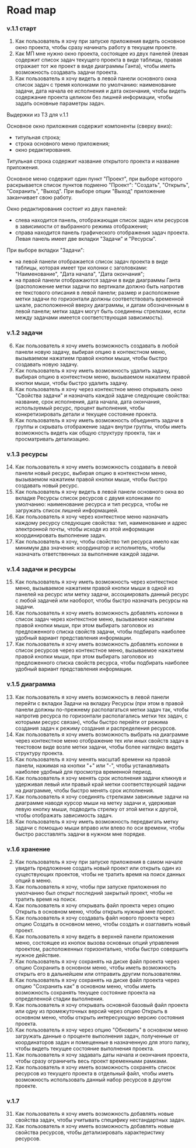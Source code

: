 Road map
=====================

### v.1.1 старт

1. Как пользователь я хочу при запуске приложения видеть основное окно проекта, чтобы сразу начинать работу в текущем проекте.
2. Как МП 
мне нужно окно проекта, состоящее из двух панелей (левая содержит список задач текущего проекта в виде таблицы, правая отражает тот же проект в виде диаграммы Ганта), 
чтобы иметь возможность создавать задачи проекта.
4. Как пользователь я хочу видеть в левой панели основного окна список задач с тремя колонками по умолчанию: наименование задачи, дата начала ее исполнения и дата окончания, чтобы видеть содержание проекта целиком без лишней информации,
чтобы задать основные параметры задач.

Выдержки из ТЗ для v.1.1

 Основное окно приложения содержит компоненты (сверху вниз):
- титульная строка;
- строка основного меню приложения;
- окно редактирования.

Титульная строка содержит название открытого проекта и название приложения.

Основное меню содержит один пункт "Проект", при выборе которого раскрывается список пунктов подменю "Проект":
"Создать", "Открыть", "Сохранить", "Выход".
При выборе опции "Выход" приложение заканчивает свою работу.

Окно редактирования состоит из двух панелей:
- слева находится панель, отображающая список задач или ресурсов в зависимости от выбранного режима отображения;
- справа находится панель графического отображения задач проекта.
Левая панель имеет две вкладки "Задачи" и "Ресурсы".

При выборе вкладки "Задачи":
- на левой панели отображается список задач проекта в виде таблицы, которая имеет три колонки с 
заголовками: "Наименование", "Дата начала", "Дата окончания";
- на правой панели отображаются задачи в виде диаграммы Ганта (расположение метки задачи по вертикали должно быть
напротив ее текстового описания в левой панели; размер и расположение метки задачи по горизонтали должны соответствовать 
временной шкале, расположенной вверху диаграммы, и датам обозначенным в левой панели; метки задач могут быть соединены 
стрелками, если между задачами имеется соответствующая зависимость).

### v.1.2 задачи

6. Как пользователь я хочу иметь возможность создавать в любой панели новую задачу, выбирая опцию в контекстном 
меню, вызываемом нажатием правой кнопки мыши, чтобы быстро создавать новую задачу.
31. Как пользователь я хочу иметь возможность удалить задачу, выбирая опцию в контекстном 
меню, вызываемом нажатием правой кнопки мыши, чтобы быстро удалить задачу.
18. Как пользователь я хочу через контекстное меню открывать окно "Свойства задачи" и назначать каждой задаче следующие свойства: название, срок исполнения,
дата начала, дата окончания, используемый ресурс, процент выполнения, чтобы конкретизировать детали и текущее состояние проекта.
10. Как пользователь я хочу иметь возможность объединять задачи в группы и скрывать отображение задач внутри группы,
чтобы иметь возможность видеть как общую структуру проекта, так и просматривать детализацию.


### v.1.3 ресурсы

14. Как пользователь я хочу иметь возможность создавать в левой панели новый ресурс, выбирая опцию в контекстном 
меню, вызываемом нажатием правой кнопки мыши, чтобы быстро создавать новый ресурс.
16. Как пользователь я хочу видеть в левой панели основного окна во вкладке Ресурсы список ресурсов с двумя колонками по умолчанию: 
наименование ресурса и тип ресурса, чтобы не загружать список лишней информацией.
22. Как пользователь я хочу через контекстное меню назначать каждому ресурсу следующие свойства: тип, наименование и адрес
электронной почты, чтобы исходя из этой информации координировать выполнение задач.
23. Как пользователь я хочу, чтобы свойство тип ресурса имело как минимум два значения: координатор и исполнитель, чтобы назначать
ответственных за выполнение каждой задачи.

### v.1.4 задачи и ресурсы

15. Как пользователь я хочу иметь возможность через контекстное меню, вызываемое нажатием правой кнопки мыши в одной из панелей
на ресурс или метку задачи, ассоциировать данный ресурс с любой задачей или наоборот, чтобы быстро назначать ресурсы на задачи.
5. Как пользователь я хочу иметь возможность добавлять колонки в список задач через контекстное меню, вызываемое нажатием
правой кнопки мыши, при этом выбирать заголовок из предложенного списка свойств задачи,
чтобы подбирать наиболее удобный вариант представления информации.
17. Как пользователь я хочу иметь возможность добавлять колонки в список ресурсов через контекстное меню, вызываемое нажатием
правой кнопки мыши, при этом выбирать заголовок из предложенного списка свойств ресурса,
чтобы подбирать наиболее удобный вариант представления информации. 

### v.1.5 диаграмма

13. Как пользователь я хочу иметь возможность в левой панели перейти с вкладки Задачи на вкладку Ресурсы (при этом в правой 
панели должны по-прежнему располагаться метки задач так, чтобы напротив ресурса по горизонтали располагались метки тех задач, с которыми
ресурс связан), чтобы быстро перейти от режима создания задач к режиму создания и распределения ресурсов.
19. Как пользователь я хочу иметь возможность выбрать на диаграмме через контекстное меню отображение тех или иных свойств задач
в текстовом виде возле метки задачи, чтобы более наглядно видеть структуру проекта.
12. Как пользователь я хочу менять масштаб времени на правой панели, нажимая на кнопки "+" или "-", чтобы устанавливать
наиболее удобный для просмотра временной период.
7. Как пользователь я хочу менять срок исполнения задачи кликнув и удерживая левый или правый край метки соответствующей
задачи на диаграмме, чтобы быстро менять срок исполнения.
9. Как пользователь я хочу соединять стрелками зависимые задачи на диаграмме наводя курсор мыши на  метку задачи и, 
удерживая левую кнопку мыши, подводить стрелку от этой метки к другой, чтобы отображать зависимость задач.
8. Как пользователь я хочу иметь возможность передвигать метку задачи с помощью мыши вправо или влево по оси времени,
чтобы быстро расставлять задачи в нужном мне порядке.

### v.1.6 хранение

2. Как пользователь я хочу при запуске приложения в самом начале увидеть предложение создать новый проект или открыть один из существующих проектов, чтобы не тратить время на поиск данных опций в меню.
3. Как пользователь я хочу, чтобы при запуске приложения по умолчанию был открыт последний закрытый проект, чтобы
не тратить время на поиск.
26. Как пользователь я хочу открывать файл проекта через опцию Открыть в основном меню, чтобы открыть нужный мне проект.
27. Как пользователь я хочу создавать файл нового проекта через опцию Создать в основном меню, чтобы создать и озаглавить новый проект.
28. Как пользователь я хочу видеть в верхней панели приложения меню, состоящее из кнопок вызова основных опций управления проектом,
расположенных горизонтально, чтобы быстро совершить нужное действие.
11. Как пользователь я хочу сохранять на диске файл проекта через опцию Сохранить в основном меню, чтобы иметь возможность 
открыть его в дальнейшем или отправить другим пользователям.
20. Как пользователь я хочу сохранять на диске файл проекта через опцию "Сохранить как" в основном меню, чтобы иметь возможность
сохранять текущее состояние проекта на определенной стадии выполнения.
21. Как пользователь я хочу открывать основной базовый файл проекта или одну из промежуточных версий через опцию Открыть в основном
меню, чтобы открыть интересующую версию состояния проекта.
24. Как пользователь я хочу через опцию "Обновить" в основном меню загружать данные о проценте выполнения задач, полученные от
координаторов задач и помещенные в назначенную для этого папку, чтобы видеть текущее состояние выполнения проекта.
30. Как пользователь я хочу задавать даты начала и окончания проекта, чтобы сразу ограничить весь проект временными рамками.
29. Как пользователь я хочу иметь возможность сохранять список ресурсов из текущего проекта в отдельный файл, чтобы иметь возможность использовать данный набор ресурсов в другом проекте.

### v.1.7

31. Как пользователь я хочу иметь возможность добавлять новые свойства задач, чтобы учитывать специфику нестандартных задач.
32. Как пользователь я хочу иметь возможность добавлять новые свойства ресурсов, чтобы детализировать характеристику ресурсов.
